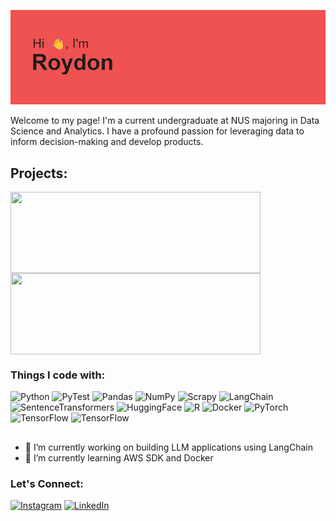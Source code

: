 ![Banner Image](header.png)

Welcome to my page! I'm a current undergraduate at NUS majoring in Data Science and Analytics. I have a profound passion for leveraging data to inform decision-making and develop products.

## Projects:
<a href="https://github.com/RoydonTay/Seedly-Articles-RAG">
  <img align=center src="https://github-readme-stats.vercel.app/api/pin/?username=RoydonTay&repo=Seedly-Articles-RAG" style="height:130px; max-height: 300px; max-width:400px; width: 400px;"/>
</a>
<a href="https://github.com/RoydonTay/SG-Property-Price-Prediction">
  <img align=center src="https://github-readme-stats.vercel.app/api/pin/?username=RoydonTay&repo=SG-Property-Price-Prediction" style="height:130px; max-height: 300px; max-width:400px; width: 400px;"/>
</a>

### Things I code with:
<p>
<img alt="Python" src="https://img.shields.io/badge/-Python-3776ab?style=flat-square&logo=python&logoColor=white" />
<img alt="PyTest" src="https://img.shields.io/badge/-PyTest-60a839?style=flat-square&logo=PyTest&logoColor=white" />
<img alt="Pandas" src="https://img.shields.io/badge/-Pandas-0d6efd?style=flat-square&logo=Pandas&logoColor=white" />
<img alt="NumPy" src="https://img.shields.io/badge/-NumPy-00008B?style=flat-square&logo=NumPy&logoColor=white" />
<img alt="Scrapy" src="https://img.shields.io/badge/-Scrapy-60a839?style=flat-square&logo=Scrapy&logoColor=white" />
<img alt="LangChain" src="https://img.shields.io/badge/-🦜LangChain-abdbe3?style=flat-square&logo=LangChain&logoColor=white" />
<img alt="SentenceTransformers" src="https://img.shields.io/badge/-SentenceTransformers-2980b9?style=flat-square&logo=SentenceTransformers&logoColor=white" />
<img alt="HuggingFace" src="https://img.shields.io/badge/-🤗HuggingFace-aae4e8?style=flat-square&logo=HuggingFace&logoColor=white" />
<img alt="R" src="https://img.shields.io/badge/-R-00008B?style=flat-square&logo=R&logoColor=white" />
<img alt="Docker" src="https://img.shields.io/badge/-Docker-46a2f1?style=flat-square&logo=docker&logoColor=white" />
<img alt="PyTorch" src="https://img.shields.io/badge/-PyTorch-ee4c2c?style=flat-square&logo=PyTorch&logoColor=white" />
<img alt="TensorFlow" src="https://img.shields.io/badge/-TensorFlow-ff9100?style=flat-square&logo=TensorFlow&logoColor=white" />
<img alt="TensorFlow" src="https://img.shields.io/badge/-MYSQL-3E6E93?style=flat-square&logo=MYSQL&logoColor=white" />
</p>

## 
- 🔭 I’m currently working on building LLM applications using LangChain 
- 🌱 I’m currently learning AWS SDK and Docker

### Let's Connect:

<p><a href="https://www.instagram.com/cowboygarage/" target="_blank"><img alt="Instagram" src="https://img.shields.io/badge/Instagram-cd486b.svg?&style=for-the-badge&logo=Instagram&logoColor=white" /></a> <a href="https://www.linkedin.com/in/roydon-tay/" target="_blank"><img alt="LinkedIn" src="https://img.shields.io/badge/linkedin-%230077B5.svg?&style=for-the-badge&logo=linkedin&logoColor=white" /></a>
</p>

